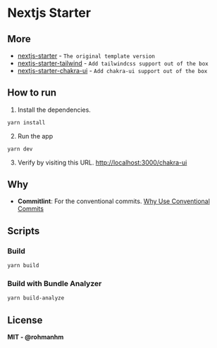 # Nextjs Starter

## More

- [nextjs-starter](https://github.com/rohmanhm/nextjs-starter) - `The original template version`
- [nextjs-starter-tailwind](https://github.com/rohmanhm/nextjs-starter-tailwind) - `Add tailwindcss support out of the box`
- [nextjs-starter-chakra-ui](https://github.com/rohmanhm/nextjs-starter-chakra-ui) - `Add chakra-ui support out of the box`

## How to run

1. Install the dependencies.

```bash
yarn install
```

2. Run the app

```bash
yarn dev
```

3. Verify by visiting this URL. [http://localhost:3000/chakra-ui](http://localhost:3000/chakra-ui)

## Why

- **Commitlint**: For the conventional commits. [Why Use Conventional Commits
  ](https://www.conventionalcommits.org/en/v1.0.0-beta.2/#why-use-conventional-commits)

## Scripts

### Build

```bash
yarn build
```

### Build with Bundle Analyzer

```bash
yarn build-analyze
```

## License

**MIT - @rohmanhm**
